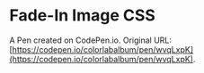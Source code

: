 # Fade-In Image CSS

A Pen created on CodePen.io. Original URL: [https://codepen.io/colorlabalbum/pen/wvqLxpK](https://codepen.io/colorlabalbum/pen/wvqLxpK).


